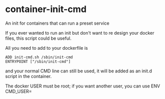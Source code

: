 # container-init-cmd
An init for containers that can run a preset service

If you ever wanted to run an init but don't want to re design your docker files, this script could be useful.

All you need to add to your dockerfile is
```
ADD init-cmd.sh /sbin/init-cmd
ENTRYPOINT ["/sbin/init-cmd"]
```

and your normal CMD line can still be used, it will be added as an init.d script in the container.

The docker USER must be root; if you want another user, you can use ENV CMD_USER=
